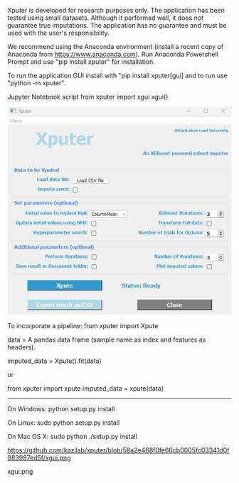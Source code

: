Xputer is developed for research purposes only.
The application has been tested using small datasets.
Although it performed well, it does not guarantee true imputations.
The application has no guarantee and must be used with the user's responsibility.

We recommend using the Anaconda environment (install a recent copy of Anaconda from https://www.anaconda.com). Run Anaconda Powershell Prompt and use "pip install xputer" for installation.

To run the application GUI install with "pip install xputer[gui] and to run use "python -m xputer".

Jupyter Notebook script
from xputer import xgui
xgui()

![image](https://github.com/kazilab/xputer/blob/58a2e468f0fe66cb0005fc03341d0f983987ed5f/xgui.png)

To incorporate a pipeline: 
from xputer import Xpute

data = A pandas data frame (sample name as index and features as headers).

imputed_data = Xpute().fit(data)

or 

from xputer import xpute
imputed_data = xpute(data)

-----------------------------
On Windows:
python setup.py install

On Linux:
sudo python setup.py install 

On Mac OS X:
sudo python ./setup.py install 

https://github.com/kazilab/xputer/blob/58a2e468f0fe66cb0005fc03341d0f983987ed5f/xgui.png

xgui.png
